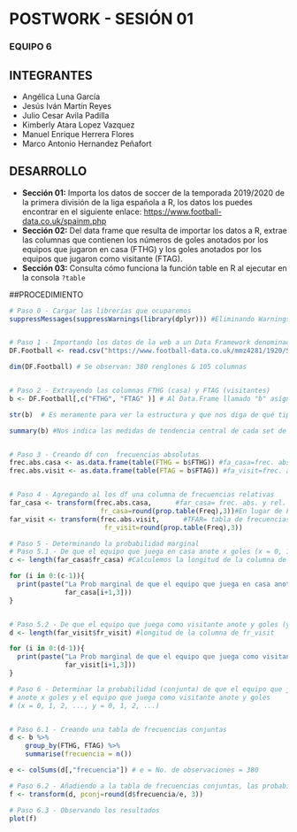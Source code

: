 #     POSTWORK - SESIÓN 01
### EQUIPO 6

## INTEGRANTES
- Angélica Luna García
- Jesús Iván Martín Reyes
- Julio Cesar Avila Padilla
- Kimberly Atara Lopez Vazquez
- Manuel Enrique Herrera Flores
- Marco Antonio Hernandez Peñafort



## DESARROLLO
- **Sección 01:** Importa los datos de soccer de la temporada 2019/2020 de la primera división de la liga española a R, los datos los puedes encontrar en el siguiente enlace: https://www.football-data.co.uk/spainm.php
- **Sección 02:** Del data frame que resulta de importar los datos a R, extrae las columnas que contienen los números de goles anotados por los equipos que jugaron en casa (FTHG) y los goles anotados por los equipos que jugaron como visitante (FTAG).
- **Sección 03:** Consulta cómo funciona la función table en R al ejecutar en la consola ```?table```



##PROCEDIMIENTO

```R
# Paso 0 - Cargar las librerías que ocuparemos
suppressMessages(suppressWarnings(library(dplyr))) #Eliminando Warnings


# Paso 1 - Importando los datos de la web a un Data Framework denominado DF.Football
DF.Football <- read.csv("https://www.football-data.co.uk/mmz4281/1920/SP1.csv")

dim(DF.Football) # Se observan: 380 renglones & 105 columnas


# Paso 2 - Extrayendo las columnas FTHG (casa) y FTAG (visitantes)
b <- DF.Football[,c("FTHG", "FTAG" )] # Al Data.Frame llamado "b" asígnale(<-) DF.Football["empty"=todas las filas,de las columnas("FTHG", "FTAG")]

str(b)  # Es meramente para ver la estructura y que nos diga de qué tipo es, en este caso es tipo data.frame

summary(b) #Nos indica las medidas de tendencia central de cada set de datos dentro del nuevo data frame


# Paso 3 - Creando df con  frecuencias absolutas
frec.abs.casa <- as.data.frame(table(FTHG = b$FTHG)) #fa_casa=frec. abs. de equipos que juegan en casa
frec.abs.visit <- as.data.frame(table(FTAG = b$FTAG)) #fa_visit=frec. abs. de equipos que juegan como visitantes


# Paso 4 - Agregando al los df una columna de frecuencias relativas
far_casa <- transform(frec.abs.casa,      #far_casa= frec. abs. y rel. de equipos que juegan en casa
                       fr_casa=round(prop.table(Freq),3))#En lugar de Freq, poner frec.abs.casa$Freq
far_visit <- transform(frec.abs.visit,      #TFAR= tabla de frecuencias absolutas y relativas
                        fr_visit=round(prop.table(Freq),3))

# Paso 5 - Determinando la probabilidad marginal
# Paso 5.1 - De que el equipo que juega en casa anote x goles (x = 0, 1, 2, ...)
c <- length(far_casa$fr_casa) #Calculemos la longitud de la columna de fr_casa

for (i in 0:(c-1)){
  print(paste("La Prob marginal de que el equipo que juega en casa anote", i, "goles es:",
              far_casa[i+1,3]))
}


# Paso 5.2 - De que el equipo que juega como visitante anote y goles (y = 0, 1, 2, ...)
d <- length(far_visit$fr_visit) #longitud de la columna de fr_visit

for (i in 0:(d-1)){
  print(paste("La Prob marginal de que el equipo que juega como visitante anote", i, "goles es:",
              far_visit[i+1,3]))
}

# Paso 6 - Determinar la probabilidad (conjunta) de que el equipo que juega en casa
# anote x goles y el equipo que juega como visitante anote y goles
# (x = 0, 1, 2, ..., y = 0, 1, 2, ...)


# Paso 6.1 - Creando una tabla de frecuencias conjuntas
d <- b %>%
    group_by(FTHG, FTAG) %>%
    summarise(frecuencia = n())

e <- colSums(d[,"frecuencia"]) # e = No. de observaciones = 380

# Paso 6.2 - Añadiendo a la tabla de frecuencias conjuntas, las probabilidades conjuntas
f <- transform(d, pconj=round(d$frecuencia/e, 3))

# Paso 6.3 - Observando los resultados
plot(f)
```
